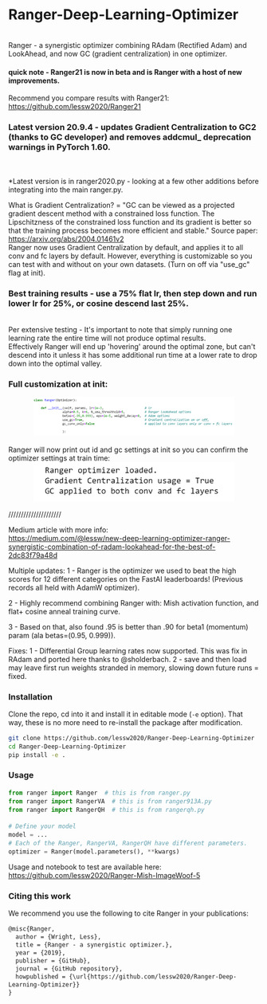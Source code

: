 # Ranger-Deep-Learning-Optimizer 
</br>
Ranger - a synergistic optimizer combining RAdam (Rectified Adam) and LookAhead, and now GC (gradient centralization) in one optimizer.
</br>

#### quick note - Ranger21 is now in beta and is Ranger with a host of new improvements.  
Recommend you compare results with Ranger21:  https://github.com/lessw2020/Ranger21

### Latest version 20.9.4 - updates Gradient Centralization to GC2 (thanks to GC developer) and removes addcmul_ deprecation warnings in PyTorch 1.60. 
</br> </br>
*Latest version is in ranger2020.py - looking at a few other additions before integrating into the main ranger.py.  

What is Gradient Centralization? = "GC can be viewed as a projected gradient descent method with a constrained loss function. The Lipschitzness of the constrained loss function and its gradient is better so that the training process becomes more efficient and stable."  Source paper:  https://arxiv.org/abs/2004.01461v2
</br>
Ranger now uses Gradient Centralization by default, and applies it to all conv and fc layers by default.  However, everything is customizable so you can test with and without on your own datasets.  (Turn on off via "use_gc" flag at init).
</br>
### Best training results - use a 75% flat lr, then step down and run lower lr for 25%, or cosine descend last 25%. 

</br> Per extensive testing - It's important to note that simply running one learning rate the entire time will not produce optimal results.  
Effectively Ranger will end up 'hovering' around the optimal zone, but can't descend into it unless it has some additional run time at a lower rate to drop down into the optimal valley.

### Full customization at init: 
<div  align="center"><img src="ranger-with-gc-options.jpg" height="80%" width="80%" alt=""/></div>
</br>
Ranger will now print out id and gc settings at init so you can confirm the optimizer settings at train time:
<div  align="center"><img src="ranger-init.jpg" height="80%" width="80%" alt=""/></div>

/////////////////////

Medium article with more info:  
https://medium.com/@lessw/new-deep-learning-optimizer-ranger-synergistic-combination-of-radam-lookahead-for-the-best-of-2dc83f79a48d

Multiple updates:
1 - Ranger is the optimizer we used to beat the high scores for 12 different categories on the FastAI leaderboards!  (Previous records all held with AdamW optimizer).

2 - Highly recommend combining Ranger with: Mish activation function, and flat+ cosine anneal training curve.

3 - Based on that, also found .95 is better than .90 for beta1 (momentum) param (ala betas=(0.95, 0.999)).

Fixes:
1 - Differential Group learning rates now supported.  This was fix in RAdam and ported here thanks to @sholderbach.
2 - save and then load may leave first run weights stranded in memory, slowing down future runs = fixed.

### Installation
Clone the repo, cd into it and install it in editable mode (`-e` option).
That way, these is no more need to re-install the package after modification.
```bash
git clone https://github.com/lessw2020/Ranger-Deep-Learning-Optimizer
cd Ranger-Deep-Learning-Optimizer
pip install -e . 
```

### Usage 
```python
from ranger import Ranger  # this is from ranger.py
from ranger import RangerVA  # this is from ranger913A.py
from ranger import RangerQH  # this is from rangerqh.py

# Define your model
model = ...
# Each of the Ranger, RangerVA, RangerQH have different parameters.
optimizer = Ranger(model.parameters(), **kwargs)
```
Usage and notebook to test are available here:
https://github.com/lessw2020/Ranger-Mish-ImageWoof-5

### Citing this work

We recommend you use the following to cite Ranger in your publications:

```
@misc{Ranger,
  author = {Wright, Less},
  title = {Ranger - a synergistic optimizer.},
  year = {2019},
  publisher = {GitHub},
  journal = {GitHub repository},
  howpublished = {\url{https://github.com/lessw2020/Ranger-Deep-Learning-Optimizer}}
}
```
